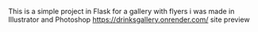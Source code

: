This is a simple project in Flask for a gallery with flyers i was made in Illustrator and Photoshop
https://drinksgallery.onrender.com/
site preview
